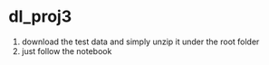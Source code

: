 # dl_proj3
1. download the test data and simply unzip it under the root folder
2. just follow the notebook